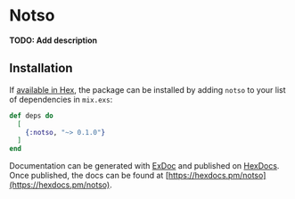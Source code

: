 # Notso

**TODO: Add description**

## Installation

If [available in Hex](https://hex.pm/docs/publish), the package can be installed
by adding `notso` to your list of dependencies in `mix.exs`:

```elixir
def deps do
  [
    {:notso, "~> 0.1.0"}
  ]
end
```

Documentation can be generated with [ExDoc](https://github.com/elixir-lang/ex_doc)
and published on [HexDocs](https://hexdocs.pm). Once published, the docs can
be found at [https://hexdocs.pm/notso](https://hexdocs.pm/notso).

